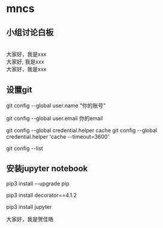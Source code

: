 # mncs
## 小组讨论白板
\
大家好，我是xxx
\
大家好, 我是xxx
\
大家好，我是xxx

## 设置git
git config --global user.name "你的账号"

git config --global user.email 你的email

git config --global credential.helper cache
git config --global credential.helper 'cache --timeout=3600'

git config --list

## 安装jupyter notebook

pip3 install --upgrade pip

pip3 install decorator==4.1.2

pip3 install jupyter


大家好，我是贺佳皓
